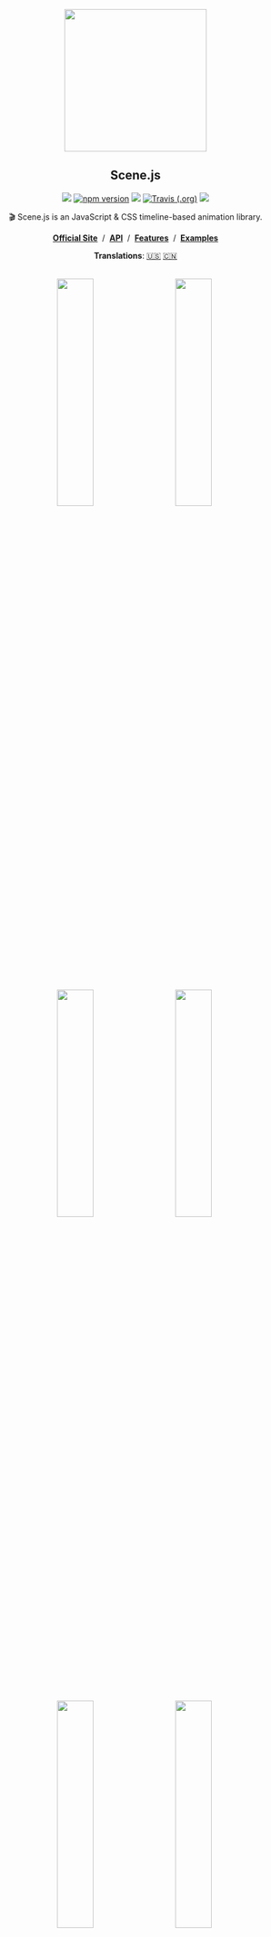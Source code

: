 
<p align="middle"><img src="https://daybrush.com/scenejs/images/clapperboard.png" width="250"/></p>
<h2 align="middle">Scene.js</h2>
<p align="middle">
<a href="https://opencollective.com/scenejs" alt="Financial Contributors on Open Collective"><img src="https://opencollective.com/scenejs/all/badge.svg?label=financial+contributors" /></a>
<a href="https://www.npmjs.com/package/scenejs" target="_blank"><img src="https://img.shields.io/npm/v/scenejs.svg?style=flat-square&color=007acc&label=version" alt="npm version" /></a>
<img src="https://img.shields.io/badge/language-typescript-blue.svg?style=flat-square"/>
<a href="https://travis-ci.org/daybrush/scenejs" target="_blank"><img alt="Travis (.org)" src="https://img.shields.io/travis/daybrush/scenejs.svg?style=flat-square&label=build" /></a>
<a href="https://github.com/daybrush/scenejs/blob/master/LICENSE" target="_blank"><img src="https://img.shields.io/github/license/daybrush/scenejs.svg?style=flat-square&label=license&color=08CE5D"/></a>
</p>


<p align="middle">🎬 Scene.js is an JavaScript & CSS timeline-based animation library.</p>

<p align="middle"><a href="https://daybrush.com/scenejs"><strong>Official Site</strong></a> &nbsp;/&nbsp; <a href="https://daybrush.com/scenejs/release/latest/doc"><strong>API</strong></a> &nbsp;/&nbsp; <a href="https://daybrush.com/scenejs/features.html"><strong>Features</strong></a> &nbsp;/&nbsp; <a href="https://codepen.io/collection/DLWxrd/"><strong>Examples</strong></a></p>
<p align="middle"><strong>Translations</strong>: <a href="https://github.com/daybrush/scenejs/blob/master/README.md">🇺🇸</a> <a href="https://github.com/daybrush/scenejs/blob/master/README_CN.md">🇨🇳</a></p>
<br/>
<p align="middle" style="max-width: 1000px; margin: 0px auto;" >
  <a href="https://codepen.io/daybrush/pen/arQpYb" target="_blank"><img src="https://daybrush.com/scenejs/images/daybrush.gif" width="280" style="min-width:200px;max-width:320px;width: 32%;"/></a>&nbsp;
  <a href="https://codepen.io/daybrush/pen/EQPPBg" target="_blank"><img src="https://daybrush.com/scenejs/images/tree.gif" width="280" style="min-width:200px;max-width:320px;width: 32%;"/></a>&nbsp;
  <a href="https://codepen.io/daybrush/pen/QYRyMd" target="_blank"><img src="https://daybrush.com/scenejs/images/card.gif" width="280" style="min-width:200px;max-width:320px;width: 32%;"/></a>&nbsp;
  <a href="https://codepen.io/daybrush/pen/zWMeJW" target="_blank"><img src="https://daybrush.com/scenejs/images/circleburst.gif" width="280" style="min-width:200px;max-width:320px;width: 32%;"/></a>&nbsp;
  <a href="https://codepen.io/daybrush/pen/aYPjjM" target="_blank"><img src="https://daybrush.com/scenejs/example/scenejs.gif" width="280" style="min-width:200px;max-width:320px;width: 32%;"/></a>&nbsp;
  <a href="https://codepen.io/daybrush/pen/ydMJKR" target="_blank"><img src="https://daybrush.com/scenejs/images/panda.gif" width="280" style="min-width:200px;max-width:320px;width: 32%;"/></a>&nbsp;
  <a href="https://codepen.io/daybrush/pen/vRrbXG" target="_blank"><img src="https://daybrush.com/scenejs/example/raindrop.gif" width="280" style="min-width:200px;max-width:320px;width: 32%;"/></a>&nbsp;
  <a href="https://codepen.io/daybrush/pen/RMBXBm" target="_blank"><img src="https://daybrush.com/scenejs/example/search.gif" width="280" style="min-width:200px;max-width:320px;width: 32%;"/></a>&nbsp;
  <a href="https://codepen.io/daybrush/pen/pLxQGY" target="_blank"><img src="https://daybrush.com/scenejs/example/motion.gif" width="280" style="min-width:200px;max-width:320px;width: 32%;"/></a>&nbsp;
</p>


## 🚀 Examples
* [ClapperBoard Animation](https://codepen.io/daybrush/pen/VRomqr)
* [Panda eating Bamboo Animation](https://codepen.io/daybrush/pen/ydMJKR)
* [Circle Burst](https://codepen.io/daybrush/pen/zWMeJW)
* [Motion Effect](https://codepen.io/daybrush/pen/pLxQGY)
* [Tree Animation](https://codepen.io/daybrush/pen/EQPPBg)
* [Snow Animation](https://codepen.io/daybrush/pen/eoYGrx)
* [Card Rotation](https://codepen.io/daybrush/pen/QYRyMd)
* [Raindrop Effect](https://codepen.io/daybrush/pen/vRrbXG)
* [Cube](https://codepen.io/daybrush/pen/ybxwpV)
* [Shape](https://codepen.io/daybrush/pen/VXVgpE) 
* [Timer](https://codepen.io/daybrush/pen/OdMMXd)

[**More Examples**](https://codepen.io/collection/DLWxrd/)



## ⚙️ Installation
```bash
$ npm install scenejs
```
```html
<script src="//daybrush.com/scenejs/release/latest/dist/scene.min.js"></script>
```

## 📄 Documents
* [API Documentation](https://daybrush.com/scenejs/release/latest/doc/)
* [Features Documentation](https://daybrush.com/scenejs/features.html)

## 📦 Packages
|Package|Version|Description|
|---|---|---|
|[**react-scenejs**](https://github.com/daybrush/scenejs/tree/master/packages/react-scenejs)|[![](https://img.shields.io/npm/v/react-scenejs.svg?style=flat-square)](https://npmjs.com/package/react-scenejs)|A React Component that create JavaScript & CSS timeline-based animation with Scene.js.|
|[**vue-scenejs**](https://github.com/daybrush/scenejs/tree/master/packages/vue-scenejs)|[![](https://img.shields.io/npm/v/vue-scenejs.svg?style=flat-square)](https://npmjs.com/package/vue-scenejs)|A Vue Component that create JavaScript & CSS timeline-based animation with Scene.js.|
|[**vue3-scenejs**](https://github.com/daybrush/scenejs/tree/master/packages/vue3-scenejs)|[![](https://img.shields.io/npm/v/vue3-scenejs.svg?style=flat-square)](https://npmjs.com/package/vue3-scenejs)|A Vue 3 Component that create JavaScript & CSS timeline-based animation with Scene.js.|
|[**svelte-scenejs**](https://github.com/daybrush/scenejs/tree/master/packages/svelte-scenejs)|[![](https://img.shields.io/npm/v/svelte-scenejs.svg?style=flat-square)](https://npmjs.com/package/svelte-scenejs)|A Svelte Component that create JavaScript & CSS timeline-based animation with Scene.js.|
|[**@scenejs/effects**](https://github.com/daybrush/scenejs-effects)|[![](https://img.shields.io/npm/v/@scenejs/effects.svg?style=flat-square)](https://npmjs.com/package/@scenejs/effects)|Effect collection library where you can add scene effects to Scene.js.|
|[**@scenejs/timeline**](https://github.com/daybrush/scenejs-timeline)|[![](https://img.shields.io/npm/v/@scenejs/timeline.svg?style=flat-square)](https://npmjs.com/package/@scenejs/timeline)|A library that represents the timeline of Scene.js. You can control time, properties, and items.|
|[**@scenejs/media**](https://github.com/daybrush/scenejs-media)|[![](https://img.shields.io/npm/v/@scenejs/media.svg?style=flat-square)](https://npmjs.com/package/@scenejs/media)|A library for playing or controlling media with Scene.js.|
|[**@scenejs/iframe**](https://github.com/daybrush/scenejs-iframe)|[![](https://img.shields.io/npm/v/@scenejs/iframe.svg?style=flat-square)](https://npmjs.com/package/@scenejs/iframe)|A library that control the animation of iframe with Scene.js.|
|[**@scenejs/render**](https://github.com/daybrush/scenejs-render)|[![](https://img.shields.io/npm/v/@scenejs/render.svg?style=flat-square)](https://npmjs.com/package/@scenejs/render)|Make a movie of CSS animation through Scene.js.|

## 🎬 Make scene
```javascript
import Scene from "scenejs";

const scene = new Scene({
  ".class": {
    0: "left: 0px; top: 0px; transform: translate(0px);",
    1: {
      "left": "100px",
      "top": "0px",
      transform: "translate(50px)",
    },
    2: {
      "left": "200px",
      "top": "100px",
      transform: {
        translate: "100px",
      },
    }
  }
}, {
  selector: true,
  easing: "ease-in-out",
}).play();

```
## ✨ Effects

* [typing](https://daybrush.com/scenejs/features.html#typing)
* [flip](https://daybrush.com/scenejs/features.html#flip)
* [flipX](https://daybrush.com/scenejs/features.html#flipx)
* [flipY](https://daybrush.com/scenejs/features.html#flipy)
* [shake](https://daybrush.com/scenejs/features.html#shake)
* [shakeX](https://daybrush.com/scenejs/features.html#shakex)
* [shakeY](https://daybrush.com/scenejs/features.html#shakey)
* [wipeIn](https://daybrush.com/scenejs/features.html#wipein)
* [wipeOut](https://daybrush.com/scenejs/features.html#wipeout)
* [zoomIn](https://daybrush.com/scenejs/features.html#zoomin)
* [zoomOut](https://daybrush.com/scenejs/features.html#zoomout)
* [blink](https://daybrush.com/scenejs/features.html#bllink)
* [fadeIn](https://daybrush.com/scenejs/features.html#fadein)
* [fadeOut](https://daybrush.com/scenejs/features.html#fadeout)
* [transition](https://daybrush.com/scenejs/features.html#transition)


## 🌐 Supported Browsers

|Internet Explorer|Chrome|FireFox|Safari|Opera|
|---|---|---|---|---|
|9+(10+ playCSS)|latest|latest|latest|latest|

## ⭐️ Show Your Support
Please give a ⭐️ if this project helped you!

## 👏 Contributing

If you have any questions or requests or want to contribute to `scenejs` or other packages, please write the issue or give me a Pull Request freely.

## 🐞 Bug Report

If you find a bug, please report to us opening a new [Issues](https://github.com/daybrush/scenejs/issues) on GitHub.


## Contributors

### Code Contributors

This project exists thanks to all the people who contribute. [[Contribute](CONTRIBUTING.md)].
<a href="https://github.com/daybrush/scenejs/graphs/contributors"><img src="https://opencollective.com/scenejs/contributors.svg?width=890&button=false" /></a>

### Financial Contributors

Become a financial contributor and help us sustain our community. [[Contribute](https://opencollective.com/scenejs/contribute)]

#### Individuals

<a href="https://opencollective.com/scenejs"><img src="https://opencollective.com/scenejs/individuals.svg?width=890"></a>

#### Organizations

Support this project with your organization. Your logo will show up here with a link to your website. [[Contribute](https://opencollective.com/scenejs/contribute)]

<a href="https://opencollective.com/scenejs/organization/0/website"><img src="https://opencollective.com/scenejs/organization/0/avatar.svg"></a>
<a href="https://opencollective.com/scenejs/organization/1/website"><img src="https://opencollective.com/scenejs/organization/1/avatar.svg"></a>
<a href="https://opencollective.com/scenejs/organization/2/website"><img src="https://opencollective.com/scenejs/organization/2/avatar.svg"></a>
<a href="https://opencollective.com/scenejs/organization/3/website"><img src="https://opencollective.com/scenejs/organization/3/avatar.svg"></a>
<a href="https://opencollective.com/scenejs/organization/4/website"><img src="https://opencollective.com/scenejs/organization/4/avatar.svg"></a>
<a href="https://opencollective.com/scenejs/organization/5/website"><img src="https://opencollective.com/scenejs/organization/5/avatar.svg"></a>
<a href="https://opencollective.com/scenejs/organization/6/website"><img src="https://opencollective.com/scenejs/organization/6/avatar.svg"></a>
<a href="https://opencollective.com/scenejs/organization/7/website"><img src="https://opencollective.com/scenejs/organization/7/avatar.svg"></a>
<a href="https://opencollective.com/scenejs/organization/8/website"><img src="https://opencollective.com/scenejs/organization/8/avatar.svg"></a>
<a href="https://opencollective.com/scenejs/organization/9/website"><img src="https://opencollective.com/scenejs/organization/9/avatar.svg"></a>

## 📝 License

This project is [MIT](https://github.com/daybrush/scenejs/blob/master/LICENSE) licensed.

```
MIT License

Copyright (c) 2016 Daybrush

Permission is hereby granted, free of charge, to any person obtaining a copy
of this software and associated documentation files (the "Software"), to deal
in the Software without restriction, including without limitation the rights
to use, copy, modify, merge, publish, distribute, sublicense, and/or sell
copies of the Software, and to permit persons to whom the Software is
furnished to do so, subject to the following conditions:

The above copyright notice and this permission notice shall be included in all
copies or substantial portions of the Software.

THE SOFTWARE IS PROVIDED "AS IS", WITHOUT WARRANTY OF ANY KIND, EXPRESS OR
IMPLIED, INCLUDING BUT NOT LIMITED TO THE WARRANTIES OF MERCHANTABILITY,
FITNESS FOR A PARTICULAR PURPOSE AND NONINFRINGEMENT. IN NO EVENT SHALL THE
AUTHORS OR COPYRIGHT HOLDERS BE LIABLE FOR ANY CLAIM, DAMAGES OR OTHER
LIABILITY, WHETHER IN AN ACTION OF CONTRACT, TORT OR OTHERWISE, ARISING FROM,
OUT OF OR IN CONNECTION WITH THE SOFTWARE OR THE USE OR OTHER DEALINGS IN THE
SOFTWARE.
```
